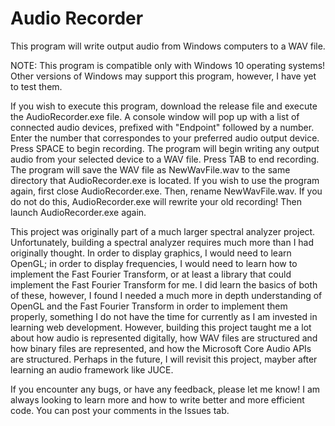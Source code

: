 # Audio Recorder
This program will write output audio from Windows computers to a WAV file.

NOTE: This program is compatible only with Windows 10 operating systems! Other versions of Windows may support this program, however, I have yet to test them.

If you wish to execute this program, download the release file and execute the AudioRecorder.exe file. A console window will pop up with a list of connected audio devices, prefixed with "Endpoint" followed by a number. Enter the number that correspondes to your preferred audio output device. Press SPACE to begin recording. The program will begin writing any output audio from your selected device to a WAV file. Press TAB to end recording. The program will save the WAV file as NewWavFile.wav to the same directory that AudioRecorder.exe is located. If you wish to use the program again, first close AudioRecorder.exe. Then, rename NewWavFile.wav. If you do not do this, AudioRecorder.exe will rewrite your old recording! Then launch AudioRecorder.exe again.

This project was originally part of a much larger spectral analyzer project. Unfortunately, building a spectral analyzer requires much more than I had originally thought. In order to display graphics, I would need to learn OpenGL; in order to display frequencies, I would need to learn how to implement the Fast Fourier Transform, or at least a library that could implement the Fast Fourier Transform for me. I did learn the basics of both of these, however, I found I needed a much more in depth understanding of OpenGL and the Fast Fourier Transform in order to implement them properly, something I do not have the time for currently as I am invested in learning web development. However, building this project taught me a lot about how audio is represented digitally, how WAV files are structured and how binary files are represented, and how the Microsoft Core Audio APIs are structured. Perhaps in the future, I will revisit this project, mayber after learning an audio framework like JUCE.

If you encounter any bugs, or have any feedback, please let me know! I am always looking to learn more and how to write better and more efficient code. You can post your comments
in the Issues tab.
